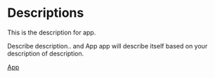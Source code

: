# Descriptions

This is the description for app.

Describe description.. and App app will describe itself based on your description of description.

[App](docs/app/index.md)